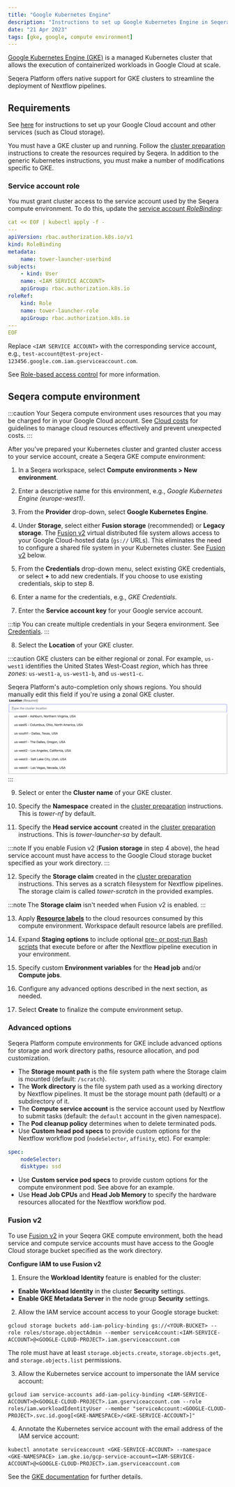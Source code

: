 ```yaml
---
title: "Google Kubernetes Engine"
description: "Instructions to set up Google Kubernetes Engine in Seqera Platform"
date: "21 Apr 2023"
tags: [gke, google, compute environment]
---
```


[Google Kubernetes Engine (GKE)](https://cloud.google.com/kubernetes-engine) is a managed Kubernetes cluster that allows the execution of containerized workloads in Google Cloud at scale.

Seqera Platform offers native support for GKE clusters to streamline the deployment of Nextflow pipelines.

## Requirements

See [here](../compute-envs/google-cloud-batch#configure-google-cloud) for instructions to set up your Google Cloud account and other services (such as Cloud storage).

You must have a GKE cluster up and running. Follow the [cluster preparation](../compute-envs/k8s#cluster-preparation) instructions to create the resources required by Seqera. In addition to the generic Kubernetes instructions, you must make a number of modifications specific to GKE.

### Service account role

You must grant cluster access to the service account used by the Seqera compute environment. To do this, update the [service account _RoleBinding_](https://cloud.google.com/kubernetes-engine/docs/how-to/role-based-access-control#rolebinding):

```yaml
cat << EOF | kubectl apply -f -
---
apiVersion: rbac.authorization.k8s.io/v1
kind: RoleBinding
metadata:
    name: tower-launcher-userbind
subjects:
    - kind: User
    name: <IAM SERVICE ACCOUNT>
    apiGroup: rbac.authorization.k8s.io
roleRef:
    kind: Role
    name: tower-launcher-role
    apiGroup: rbac.authorization.k8s.io
---
EOF
```

Replace `<IAM SERVICE ACCOUNT>` with the corresponding service account, e.g., `test-account@test-project-123456.google.com.iam.gserviceaccount.com`.

See [Role-based access control](https://cloud.google.com/kubernetes-engine/docs/how-to/role-based-access-control) for more information.

## Seqera compute environment

:::caution
Your Seqera compute environment uses resources that you may be charged for in your Google Cloud account. See [Cloud costs](../monitoring/cloud-costs) for guidelines to manage cloud resources effectively and prevent unexpected costs.
:::

After you've prepared your Kubernetes cluster and granted cluster access to your service account, create a Seqera GKE compute environment:

1. In a Seqera workspace, select **Compute environments > New environment**.

2. Enter a descriptive name for this environment, e.g., _Google Kubernetes Engine (europe-west1)_.

3. From the **Provider** drop-down, select **Google Kubernetes Engine**.

4. Under **Storage**, select either **Fusion storage** (recommended) or **Legacy storage**. The [Fusion v2](../supported_software/fusion/overview) virtual distributed file system allows access to your Google Cloud-hosted data (`gs://` URLs). This eliminates the need to configure a shared file system in your Kubernetes cluster. See [Fusion v2](#fusion-v2) below.

5. From the **Credentials** drop-down menu, select existing GKE credentials, or select **+** to add new credentials. If you choose to use existing credentials, skip to step 8.

6. Enter a name for the credentials, e.g., _GKE Credentials_.

7. Enter the **Service account key** for your Google service account.

:::tip
You can create multiple credentials in your Seqera environment. See [Credentials](../credentials/overview).
:::

8. Select the **Location** of your GKE cluster.

:::caution
GKE clusters can be either regional or zonal. For example, `us-west1` identifies the United States West-Coast _region_, which has three _zones_: `us-west1-a`, `us-west1-b`, and `us-west1-c`.

Seqera Platform's auto-completion only shows regions. You should manually edit this field if you're using a zonal GKE cluster.
![](./_images/gke_regions.png)
:::

9. Select or enter the **Cluster name** of your GKE cluster.

10. Specify the **Namespace** created in the [cluster preparation](../compute-envs/k8s#cluster-preparation) instructions. This is _tower-nf_ by default.

11. Specify the **Head service account** created in the [cluster preparation](../compute-envs/k8s#cluster-preparation) instructions. This is _tower-launcher-sa_ by default.

:::note
If you enable Fusion v2 (**Fusion storage** in step 4 above), the head service account must have access to the Google Cloud storage bucket specified as your work directory.
:::

12. Specify the **Storage claim** created in the [cluster preparation](../compute-envs/k8s#cluster-preparation) instructions. This serves as a scratch filesystem for Nextflow pipelines. The storage claim is called _tower-scratch_ in the provided examples.

:::note
The **Storage claim** isn't needed when Fusion v2 is enabled.
:::

13. Apply [**Resource labels**](../resource-labels/overview) to the cloud resources consumed by this compute environment. Workspace default resource labels are prefilled.

14. Expand **Staging options** to include optional [pre- or post-run Bash scripts](../launch/advanced#pre-and-post-run-scripts) that execute before or after the Nextflow pipeline execution in your environment.

15. Specify custom **Environment variables** for the **Head job** and/or **Compute jobs**.

16. Configure any advanced options described in the next section, as needed.

17. Select **Create** to finalize the compute environment setup.

### Advanced options

Seqera Platform compute environments for GKE include advanced options for storage and work directory paths, resource allocation, and pod customization.

- The **Storage mount path** is the file system path where the Storage claim is mounted (default: `/scratch`).
- The **Work directory** is the file system path used as a working directory by Nextflow pipelines. It must be the storage mount path (default) or a subdirectory of it.
- The **Compute service account** is the service account used by Nextflow to submit tasks (default: the `default` account in the given namespace).
- The **Pod cleanup policy** determines when to delete terminated pods.
- Use **Custom head pod specs** to provide custom options for the Nextflow workflow pod (`nodeSelector`, `affinity`, etc). For example:

```yaml
spec:
    nodeSelector:
    disktype: ssd
```

- Use **Custom service pod specs** to provide custom options for the compute environment pod. See above for an example.
- Use **Head Job CPUs** and **Head Job Memory** to specify the hardware resources allocated for the Nextflow workflow pod.

<!--revisit for k8s CE pages consolidation:

Fusion v2 config options

Did you actually follow this steps during your review?

When I set up my EKS installation a while ago (following @bentsherman 's guide here: https://seqera.io/blog/deploying-nextflow-on-amazon-eks/) I ran into difficulties getting the Tower-EKS link up and had to go off-script to get things working.

We should probably verify nothing changes depending on EKS version (e.g. 1.25). @enekui-->

### Fusion v2

To use [Fusion v2](../supported_software/fusion/overview) in your Seqera GKE compute environment, both the head service and compute service accounts must have access to the Google Cloud storage bucket specified as the work directory.

**Configure IAM to use Fusion v2**

1. Ensure the **Workload Identity** feature is enabled for the cluster:

- **Enable Workload Identity** in the cluster **Security** settings.
- **Enable GKE Metadata Server** in the node group **Security** settings.

2. Allow the IAM service account access to your Google storage bucket:

```shell
gcloud storage buckets add-iam-policy-binding gs://<YOUR-BUCKET> --role roles/storage.objectAdmin --member serviceAccount:<IAM-SERVICE-ACCOUNT>@<GOOGLE-CLOUD-PROJECT>.iam.gserviceaccount.com
```

The role must have at least `storage.objects.create`, `storage.objects.get`, and `storage.objects.list` permissions.

3. Allow the Kubernetes service account to impersonate the IAM service account:

```shell
gcloud iam service-accounts add-iam-policy-binding <IAM-SERVICE-ACCOUNT>@<GOOGLE-CLOUD-PROJECT>.iam.gserviceaccount.com --role roles/iam.workloadIdentityUser --member "serviceAccount:<GOOGLE-CLOUD-PROJECT>.svc.id.goog[<GKE-NAMESPACE>/<GKE-SERVICE-ACCOUNT>]"
```

4. Annotate the Kubernetes service account with the email address of the IAM service account:

```shell
kubectl annotate serviceaccount <GKE-SERVICE-ACCOUNT> --namespace <GKE-NAMESPACE> iam.gke.io/gcp-service-account=<IAM-SERVICE-ACCOUNT>@<GOOGLE-CLOUD-PROJECT>.iam.gserviceaccount.com
```

See the [GKE documentation](https://cloud.google.com/kubernetes-engine/docs/how-to/workload-identity#authenticating_to) for further details.
